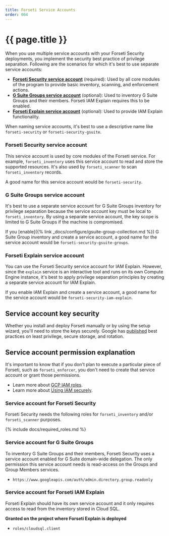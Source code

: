 ```yaml
---
title: Forseti Service Accounts
order: 004
---
```

# {{ page.title }}

When you use multiple service accounts with your Forseti Security deployments,
you implement the security best practice of privilege separation. Following are the
scenarios for which it's best to use separate service accounts:

 * **[Forseti Security service account](#forseti-security-service-account)**
 (required): Used by all core modules of the program to provide basic
 inventory, scanning, and enforcement actions.
 * **[G Suite Groups service account](#g-suite-groups-service-account)**
 (optional): Used to inventory G Suite Groups and their members.
 Forseti IAM Explain requires this to be enabled.
 * **[Forseti Explain service account](#forseti-explain-service-account)**
 (optional): Used to provide IAM Explain functionality.

When naming service accounts, it's best to use a descriptive name like
`forseti-security` or `forseti-security-gsuite`.

### Forseti Security service account
This service account is used by core modules of the Forseti service. For
example, `forseti_inventory` uses this service account to read and store the
supported resources. It's also used by `forseti_scanner` to scan
`forseti_inventory` records.

A good name for this service account would be `forseti-security`.

### G Suite Groups service account
It's best to use a separate service account for G Suite Groups inventory for
privilege separation because the service account key must be local to
`forseti_inventory`. By using a separate service account, the key scope is
limited to G Suite Groups if the machine is compromised.

If you [enable]({% link _docs/configure/gsuite-group-collection.md %})
G Suite Group inventory and create a service account, a good name
for the service account would be `forseti-security-gsuite-groups`.

### Forseti Explain service account
You can use the Forseti Security service account for IAM Explain. However,
since the `explain` service is an interactive tool and runs on its own
Compute Engine instance, it's best to apply privilege separation principles
by creating a separate service account for IAM Explain.

If you enable IAM Explain and create a service account, a good name for the
service account would be `forseti-security-iam-explain`.

## Service account key security
Whether you install and deploy Forseti manually or by using the setup wizard,
you'll need to store the keys securely. Google has
[published](https://cloudplatform.googleblog.com/2017/07/help-keep-your-Google-Cloud-service-account-keys-safe.html)
best practices on least privilege, secure storage, and rotation.

## Service account permission explanation
It's important to know that if you don't plan to execute a particular piece of
Forseti, such as `forseti_enforcer`, you don't need to create that service account
or grant those permissions.

* Learn more about [GCP IAM roles](https://cloud.google.com/iam/docs/understanding-roles#predefined_roles).
* Learn more about [Using IAM securely](https://cloud.google.com/iam/docs/using-iam-securely).

### Service account for Forseti Security
Forseti Security needs the following roles for `forseti_inventory` and/or
`forseti_scanner` purposes.

{% include docs/required_roles.md %}

### Service account for G Suite Groups
To inventory G Suite Groups and their members, Forseti Security uses a service
account enabled for G Suite domain-wide delegation. The only permission this
service account needs is read-access on the Groups and Group Members services.

 * `https://www.googleapis.com/auth/admin.directory.group.readonly`
 
### Service account for Forseti IAM Explain
Forseti Explain should have its own service account and it only requires access
to read from the inventory stored in Cloud SQL.

**Granted on the project where Forseti Explain is deployed**

 * `roles/cloudsql.client`
 
